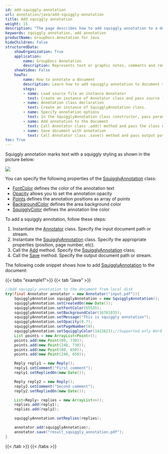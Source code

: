 ```yaml
---
id: add-squiggly-annotation
url: annotation/java/add-squiggly-annotation
title: Add squiggly annotation
weight: 15
description: "The page describes how to add squiggly annotation to a document using GroupDocs.Annotation for Java."
keywords: squiggly annotation, add annotation
productName: GroupDocs.Annotation for Java
hideChildren: False
structuredData:
    showOrganization: True
    application:    
        name: GroupDocs Annotation
        description: Represents text or graphic notes, comments and remarks attached to a specific part of the content of the document using Java
    showVideo: False
    howTo:
        name: How to annotate a document
        description: Learn how to add squiggly annotation to document step by step
        steps:
        - name: Load source file an instance Annotator
          text: Create an instance of Annotator class and pass source file path as a constructor parameter. You may specify absolute or relative file path as per your requirements. 
        - name: Annotation class declaration
          text: Create an instance of SquigglyAnnotation class.
        - name: Specify annotation options 
          text: In the SquigglyAnnotation class constructor, pass parameters.
        - name: Add annotation to the document
          text: Call Annotator class .add() method and pass the class name SquigglyAnnotation.
        - name: Save document with annotation
          text: Call Annotator class .save() method and pass output path file.
toc: True
---
```

Squiggly annotation marks text with a squiggly styling as shown in the picture below:

![](/annotation/net/images/add-squiggly-annotation.png)

You can specify the following properties of the [SquigglyAnnotation](https://reference.groupdocs.com/annotation/java/com.groupdocs.annotation.models.annotationmodels/squigglyannotation/) class:

*   [FontColor](https://reference.groupdocs.com/annotation/java/com.groupdocs.annotation.models.annotationmodels/squigglyannotation/#setFontColor-java.lang.Integer-) defines the color of the annotation text
*   [Opacity](https://reference.groupdocs.com/annotation/java/com.groupdocs.annotation.models.annotationmodels/squigglyannotation/#setOpacity-java.lang.Double-) allows you to set the annotation opacity
*   [Points](https://reference.groupdocs.com/annotation/java/com.groupdocs.annotation.models.annotationmodels/squigglyannotation/#setPoints-java.util.List-com.groupdocs.annotation.models.Point--) defines the annotation positions as array of points 
*   [BackgroundColor](https://reference.groupdocs.com/annotation/java/com.groupdocs.annotation.models.annotationmodels/squigglyannotation/#setBackgroundColor-java.lang.Integer-) defines the area background color
*   [SquigglyColor](https://reference.groupdocs.com/annotation/java/com.groupdocs.annotation.models.annotationmodels/squigglyannotation/#setSquigglyColor-java.lang.Integer-) defines the annotation line color

To add a squiggly annotation, follow these steps:

1.   Instantiate the [Annotator](https://reference.groupdocs.com/annotation/java/com.groupdocs.annotation/annotator/) class. Specify the input document path or stream.
2.   Instantiate the [SquigglyAnnotation](https://reference.groupdocs.com/annotation/java/com.groupdocs.annotation.models.annotationmodels/squigglyannotation/) class. Specify the appropriate properties (position, page number, etc).
3.   Call the [Add](https://reference.groupdocs.com/annotation/java/com.groupdocs.annotation/annotator/#add-com.groupdocs.annotation.models.annotationmodels.AnnotationBase-) method. Specify the [SquigglyAnnotation](https://reference.groupdocs.com/annotation/java/com.groupdocs.annotation.models.annotationmodels/squigglyannotation/) class;
4.  Call the [Save](https://reference.groupdocs.com/annotation/java/com.groupdocs.annotation/annotator/#save--) method. Specify the output document path or stream.  

The following code snippet shows how to add [SquigglyAnnotation](https://reference.groupdocs.com/annotation/java/com.groupdocs.annotation.models.annotationmodels/squigglyannotation/) to the document:

{{< tabs "example1">}}
{{< tab "Java" >}}
```java
//Add squiggly annotation to the document from local disk
try(final Annotator annotator = new Annotator("input.pdf")){
	SquigglyAnnotation squigglyAnnotation = new SquigglyAnnotation();
	squigglyAnnotation.setCreatedOn(new Date());
	squigglyAnnotation.setFontColor(65535);
	squigglyAnnotation.setBackgroundColor(16761035);
	squigglyAnnotation.setMessage("This is squiggly annotation");
	squigglyAnnotation.setOpacity(0.7);
	squigglyAnnotation.setPageNumber(0);
	squigglyAnnotation.setSquigglyColor(1422623);//Supported only Word and PDF
	List points = new ArrayList<Point>();
	points.add(new Point(80, 730));
	points.add(new Point(240, 730));
	points.add(new Point(80, 650));
	points.add(new Point(240, 650));

	Reply reply1 = new Reply();
	reply1.setComment("First comment");
	reply1.setRepliedOn(new Date());

	Reply reply2 = new Reply();
	reply2.setComment("Second comment");
	reply2.setRepliedOn(new Date());

	List<Reply> replies = new ArrayList<>();
	replies.add(reply1);
	replies.add(reply2);

	squigglyAnnotation.setReplies(replies);

	annotator.add(squigglyAnnotation);
	annotator.save("result_squiggly_annotation.pdf");
}
```
{{< /tab >}}
{{< /tabs >}}